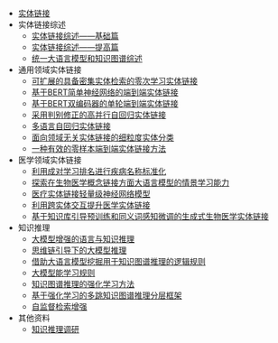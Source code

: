 <!-- docs/_sidebar.md -->

* [实体链接](zh-cn/)
* 实体链接综述
  * [实体链接综述——基础篇](zh-cn/实体链接综述——基础篇)
  * [实体链接综述——提高篇](zh-cn/实体链接综述——提高篇)
  * [统一大语言模型和知识图谱综述](zh-cn/统一大语言模型和知识图谱综述)
* 通用领域实体链接
  * [可扩展的具备密集实体检索的零次学习实体链接](zh-cn/可扩展的具备密集实体检索的零次学习实体链接)
  * [基于BERT简单神经网络的端到端实体链接](zh-cn/基于BERT简单神经网络的端到端实体链接)
  * [基于BERT双编码器的单轮端到端实体链接](zh-cn/基于BERT双编码器的单轮端到端实体链接)
  * [采用判别修正的高并行自回归实体链接](zh-cn/采用判别修正的高并行自回归实体链接)
  * [多语言自回归实体链接](zh-cn/多语言自回归实体链接)
  * [面向领域无关实体链接的细粒度实体分类](zh-cn/面向领域无关实体链接的细粒度实体分类)
  * [一种有效的零样本端到端实体链接方法](zh-cn/一种有效的零样本端到端实体链接方法)
* 医学领域实体链接
  * [利用成对学习排名进行疾病名称标准化](zh-cn/利用成对学习排名进行疾病名称标准化)
  * [探索在生物医学概念链接方面大语言模型的情景学习能力](zh-cn/探索在生物医学概念链接方面大语言模型的情景学习能力)
  * [医疗实体链接轻量级神经网络模型](zh-cn/医疗实体链接轻量级神经网络模型)
  * [利用跨实体交互提升医学实体链接](zh-cn/利用跨实体交互提升医学实体链接)
  * [基于知识库引导预训练和同义词感知微调的生成式生物医学实体链接](zh-cn/基于知识库引导预训练和同义词感知微调的生成式生物医学实体链接)
* 知识推理
  * [大模型增强的语言与知识推理](zh-cn/大模型增强的语言与知识推理)
  * [思维链引导下的大模型推理](zh-cn/知识推理/思维链引导下的大模型推理)
  * [借助大语言模型挖掘用于知识图谱推理的逻辑规则](zh-cn/知识推理/借助大语言模型挖掘用于知识图谱推理的逻辑规则)
  * [大模型能学习规则](zh-cn/知识推理/大模型能学习规则)
  * [知识图谱推理的强化学习方法](zh-cn/知识图谱推理的强化学习方法)
  * [基于强化学习的多跳知识图谱推理分层框架](zh-cn/知识推理/基于强化学习的多跳知识图谱推理分层框架)
  * [自监督检索增强](zh-cn/自监督检索增强)
* 其他资料
  * [知识推理调研](zh-cn/知识推理调研)
